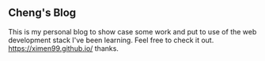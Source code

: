 ## Cheng's Blog

This is my personal blog to show case some work and put to use of the web development stack I've been learning. Feel free to check it out. https://ximen99.github.io/ thanks.
